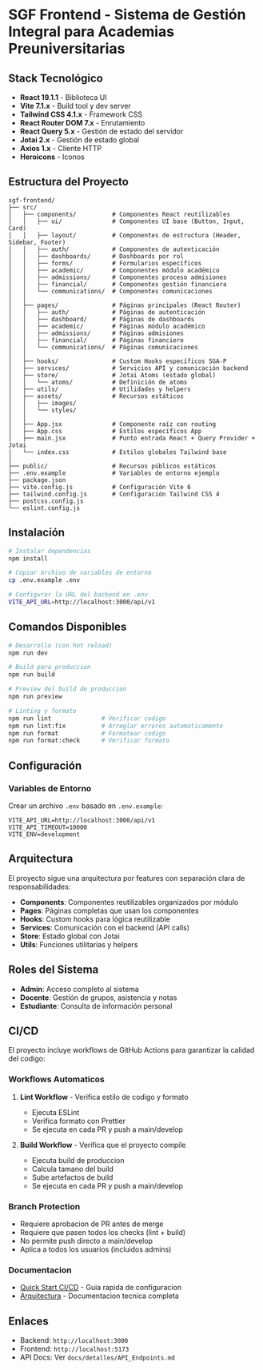 # SGF Frontend - Sistema de Gestión Integral para Academias Preuniversitarias

## Stack Tecnológico

- **React 19.1.1** - Biblioteca UI
- **Vite 7.1.x** - Build tool y dev server
- **Tailwind CSS 4.1.x** - Framework CSS
- **React Router DOM 7.x** - Enrutamiento
- **React Query 5.x** - Gestión de estado del servidor
- **Jotai 2.x** - Gestión de estado global
- **Axios 1.x** - Cliente HTTP
- **Heroicons** - Iconos

## Estructura del Proyecto

```
sgf-frontend/
├── src/
│   ├── components/          # Componentes React reutilizables
│   │   ├── ui/              # Componentes UI base (Button, Input, Card)
│   │   ├── layout/          # Componentes de estructura (Header, Sidebar, Footer)
│   │   ├── auth/            # Componentes de autenticación
│   │   ├── dashboards/      # Dashboards por rol
│   │   ├── forms/           # Formularios específicos
│   │   ├── academic/        # Componentes módulo académico
│   │   ├── admissions/      # Componentes proceso admisiones
│   │   ├── financial/       # Componentes gestión financiera
│   │   └── communications/  # Componentes comunicaciones
│   │
│   ├── pages/               # Páginas principales (React Router)
│   │   ├── auth/            # Páginas de autenticación
│   │   ├── dashboard/       # Páginas de dashboards
│   │   ├── academic/        # Páginas módulo académico
│   │   ├── admissions/      # Páginas admisiones
│   │   ├── financial/       # Páginas financiero
│   │   └── communications/  # Páginas comunicaciones
│   │
│   ├── hooks/               # Custom Hooks específicos SGA-P
│   ├── services/            # Servicios API y comunicación backend
│   ├── store/               # Jotai Atoms (estado global)
│   │   └── atoms/           # Definición de atoms
│   ├── utils/               # Utilidades y helpers
│   ├── assets/              # Recursos estáticos
│   │   ├── images/
│   │   └── styles/
│   │
│   ├── App.jsx              # Componente raíz con routing
│   ├── App.css              # Estilos específicos App
│   ├── main.jsx             # Punto entrada React + Query Provider + Jotai
│   └── index.css            # Estilos globales Tailwind base
│
├── public/                  # Recursos públicos estáticos
├── .env.example             # Variables de entorno ejemplo
├── package.json
├── vite.config.js           # Configuración Vite 6
├── tailwind.config.js       # Configuración Tailwind CSS 4
├── postcss.config.js
└── eslint.config.js
```

## Instalación

```bash
# Instalar dependencias
npm install

# Copiar archivo de variables de entorno
cp .env.example .env

# Configurar la URL del backend en .env
VITE_API_URL=http://localhost:3000/api/v1
```

## Comandos Disponibles

```bash
# Desarrollo (con hot reload)
npm run dev

# Build para produccion
npm run build

# Preview del build de produccion
npm run preview

# Linting y formato
npm run lint              # Verificar codigo
npm run lint:fix          # Arreglar errores automaticamente
npm run format            # Formatear codigo
npm run format:check      # Verificar formato
```

## Configuración

### Variables de Entorno

Crear un archivo `.env` basado en `.env.example`:

```env
VITE_API_URL=http://localhost:3000/api/v1
VITE_API_TIMEOUT=10000
VITE_ENV=development
```

## Arquitectura

El proyecto sigue una arquitectura por features con separación clara de responsabilidades:

- **Components**: Componentes reutilizables organizados por módulo
- **Pages**: Páginas completas que usan los componentes
- **Hooks**: Custom hooks para lógica reutilizable
- **Services**: Comunicación con el backend (API calls)
- **Store**: Estado global con Jotai
- **Utils**: Funciones utilitarias y helpers

## Roles del Sistema

- **Admin**: Acceso completo al sistema
- **Docente**: Gestión de grupos, asistencia y notas
- **Estudiante**: Consulta de información personal

## CI/CD

El proyecto incluye workflows de GitHub Actions para garantizar la calidad del codigo:

### Workflows Automaticos

1. **Lint Workflow** - Verifica estilo de codigo y formato
   - Ejecuta ESLint
   - Verifica formato con Prettier
   - Se ejecuta en cada PR y push a main/develop

2. **Build Workflow** - Verifica que el proyecto compile
   - Ejecuta build de produccion
   - Calcula tamano del build
   - Sube artefactos de build
   - Se ejecuta en cada PR y push a main/develop

### Branch Protection

- Requiere aprobacion de PR antes de merge
- Requiere que pasen todos los checks (lint + build)
- No permite push directo a main/develop
- Aplica a todos los usuarios (incluidos admins)

### Documentacion

- [Quick Start CI/CD](docs/QUICK_START_CI_CD.md) - Guia rapida de configuracion
- [Arquitectura](docs/ARCHITECTURE.md) - Documentacion tecnica completa

## Enlaces

- Backend: `http://localhost:3000`
- Frontend: `http://localhost:5173`
- API Docs: Ver `docs/detalles/API_Endpoints.md`

